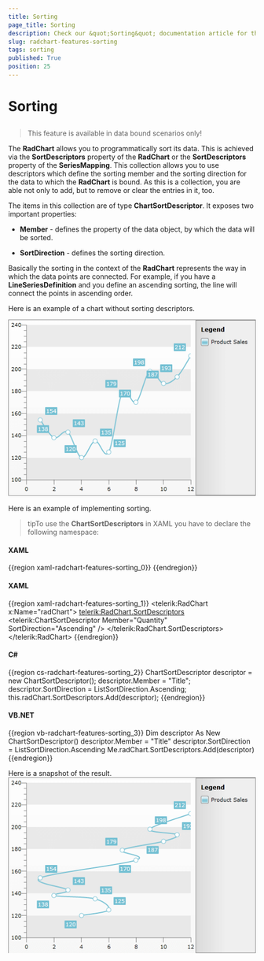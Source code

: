 ```yaml
---
title: Sorting
page_title: Sorting
description: Check our &quot;Sorting&quot; documentation article for the RadChart {{ site.framework_name }} control.
slug: radchart-features-sorting
tags: sorting
published: True
position: 25
---
```


# Sorting



## 

>This feature is available in data bound scenarios only!

The __RadChart__ allows you to programmatically sort its data. This is achieved via the __SortDescriptors__ property of the __RadChart__ or the __SortDescriptors__ property of the __SeriesMapping__. This collection allows you to use descriptors which define the sorting member and the sorting direction for the data to which the __RadChart__ is bound. As this is a collection, you are able not only to add, but to remove or clear the entries in it, too.

The items in this collection are of type __ChartSortDescriptor__. It exposes two important properties:

* __Member__ - defines the property of the data object, by which the data will be sorted.

* __SortDirection__ -  defines the sorting direction.

Basically the sorting in the context of the __RadChart__ represents the way in which the data points are connected. For example, if you have a __LineSeriesDefinition__ and you define an ascending sorting, the line will connect the points in ascending order.

Here is an example of a chart without sorting descriptors.

![WPF RadChart  ](images/RadChart_Features_Sorting_01.png)

Here is an example of implementing sorting.

>tipTo use the __ChartSortDescriptors__ in XAML you have to declare the following namespace:

#### __XAML__

{{region xaml-radchart-features-sorting_0}}
	<!--  xmlns:telerikCharting="clr-namespace:Telerik.Windows.Controls.Charting;assembly=Telerik.Windows.Controls.Charting"  -->
{{endregion}}



#### __XAML__

{{region xaml-radchart-features-sorting_1}}
	<telerik:RadChart x:Name="radChart">
	    <telerik:RadChart.SortDescriptors>
	        <telerik:ChartSortDescriptor Member="Quantity" SortDirection="Ascending" />
	    </telerik:RadChart.SortDescriptors>
	</telerik:RadChart>
{{endregion}}



#### __C#__

{{region cs-radchart-features-sorting_2}}
	ChartSortDescriptor descriptor = new ChartSortDescriptor();
	descriptor.Member = "Title";
	descriptor.SortDirection = ListSortDirection.Ascending;
	this.radChart.SortDescriptors.Add(descriptor);
{{endregion}}



#### __VB.NET__

{{region vb-radchart-features-sorting_3}}
	Dim descriptor As New ChartSortDescriptor()
	descriptor.Member = "Title"
	descriptor.SortDirection = ListSortDirection.Ascending
	Me.radChart.SortDescriptors.Add(descriptor)
{{endregion}}

    
Here is a snapshot of the result.
    ![WPF RadChart  ](images/RadChart_Features_Sorting_02.png)


